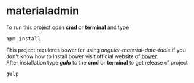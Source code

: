 # materialadmin
To run this project open <b>cmd</b> or <b>terminal</b> and type <br />

<pre>npm install</pre>
This project requieres bower for using <i>angular-material-data-table</i> if you don't know how to install bower visit official website of <a href="https://bower.io" target="__blank">bower</a>. <br />
After installation type <i><b>gulp</b></i> to the <b>cmd</b> or <b>terminal</b> to get release of project
<pre>gulp</pre>
